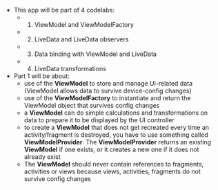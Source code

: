 * This app will be part of 4 codelabs:
    * 1. ViewModel and ViewModelFactory
    * 2. LiveData and LiveData observers
    * 3. Data binding with ViewModel and LiveData
    * 4. LiveData transformations
* Part 1 will be about:
    - use of the **ViewModel** to store and manage UI-related data (ViewModel allows data to survive device-config changes)
    - use of the **ViewModelFactory** to instantiate and return the ViewModel object that survives config changes
    - a **ViewModel** can do simple calculations and transformations on data to prepare it to be displayed by the UI controller
    - to create a **ViewModel** that does not get recreated every time an activity/fragment is destroyed, you have to use something called **ViewModelProvider**. The **ViewModelProvider** returns an existing **ViewModel** if one exists, or it creates a new one if it does not already exist
    - The **ViewModel** should never contain references to fragments, activities or views because views, activities, fragments  do not survive config changes
